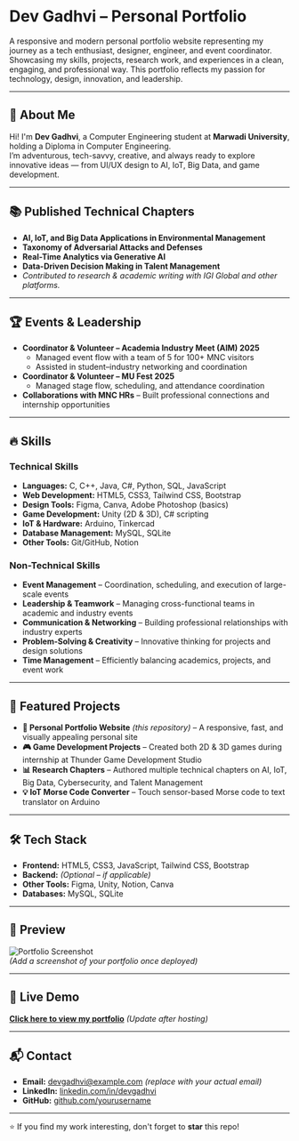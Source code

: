 # Dev Gadhvi – Personal Portfolio

A responsive and modern personal portfolio website representing my journey as a tech enthusiast, designer, engineer, and event coordinator. Showcasing my skills, projects, research work, and experiences in a clean, engaging, and professional way. This portfolio reflects my passion for technology, design, innovation, and leadership.

---

## 🚀 About Me
Hi! I'm **Dev Gadhvi**, a Computer Engineering student at **Marwadi University**, holding a Diploma in Computer Engineering.  
I’m adventurous, tech-savvy, creative, and always ready to explore innovative ideas — from UI/UX design to AI, IoT, Big Data, and game development.

---

## 📚 Published Technical Chapters
- **AI, IoT, and Big Data Applications in Environmental Management**  
- **Taxonomy of Adversarial Attacks and Defenses**  
- **Real-Time Analytics via Generative AI**  
- **Data-Driven Decision Making in Talent Management**  
- *Contributed to research & academic writing with IGI Global and other platforms.*

---

## 🏆 Events & Leadership
- **Coordinator & Volunteer – Academia Industry Meet (AIM) 2025**  
  - Managed event flow with a team of 5 for 100+ MNC visitors  
  - Assisted in student–industry networking and coordination  
- **Coordinator & Volunteer – MU Fest 2025**  
  - Managed stage flow, scheduling, and attendance coordination  
- **Collaborations with MNC HRs** – Built professional connections and internship opportunities

---

## 🔥 Skills

### Technical Skills
- **Languages:** C, C++, Java, C#, Python, SQL, JavaScript  
- **Web Development:** HTML5, CSS3, Tailwind CSS, Bootstrap  
- **Design Tools:** Figma, Canva, Adobe Photoshop (basics)  
- **Game Development:** Unity (2D & 3D), C# scripting  
- **IoT & Hardware:** Arduino, Tinkercad  
- **Database Management:** MySQL, SQLite  
- **Other Tools:** Git/GitHub, Notion

### Non-Technical Skills
- **Event Management** – Coordination, scheduling, and execution of large-scale events  
- **Leadership & Teamwork** – Managing cross-functional teams in academic and industry events  
- **Communication & Networking** – Building professional relationships with industry experts  
- **Problem-Solving & Creativity** – Innovative thinking for projects and design solutions  
- **Time Management** – Efficiently balancing academics, projects, and event work  

---

## 📂 Featured Projects
- **📌 Personal Portfolio Website** *(this repository)* – A responsive, fast, and visually appealing personal site  
- **🎮 Game Development Projects** – Created both 2D & 3D games during internship at Thunder Game Development Studio  
- **📊 Research Chapters** – Authored multiple technical chapters on AI, IoT, Big Data, Cybersecurity, and Talent Management  
- **💡 IoT Morse Code Converter** – Touch sensor-based Morse code to text translator on Arduino

---

## 🛠 Tech Stack
- **Frontend:** HTML5, CSS3, JavaScript, Tailwind CSS, Bootstrap  
- **Backend:** *(Optional – if applicable)*  
- **Other Tools:** Figma, Unity, Notion, Canva  
- **Databases:** MySQL, SQLite  

---

## 📸 Preview
![Portfolio Screenshot](screenshot.png)  
*(Add a screenshot of your portfolio once deployed)*

---

## 🔗 Live Demo
[**Click here to view my portfolio**](https://your-portfolio-link.com) *(Update after hosting)*

---

## 📬 Contact
- **Email:** devgadhvi@example.com *(replace with your actual email)*  
- **LinkedIn:** [linkedin.com/in/devgadhvi](https://linkedin.com/in/devgadhvi)  
- **GitHub:** [github.com/yourusername](https://github.com/yourusername)

---

⭐ If you find my work interesting, don't forget to **star** this repo!
